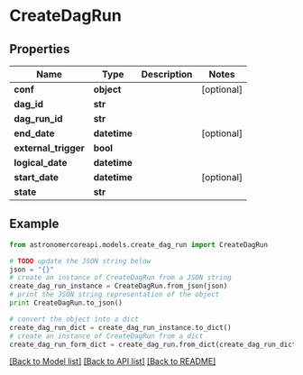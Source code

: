 # CreateDagRun


## Properties
Name | Type | Description | Notes
------------ | ------------- | ------------- | -------------
**conf** | **object** |  | [optional] 
**dag_id** | **str** |  | 
**dag_run_id** | **str** |  | 
**end_date** | **datetime** |  | [optional] 
**external_trigger** | **bool** |  | 
**logical_date** | **datetime** |  | 
**start_date** | **datetime** |  | [optional] 
**state** | **str** |  | 

## Example

```python
from astronomercoreapi.models.create_dag_run import CreateDagRun

# TODO update the JSON string below
json = "{}"
# create an instance of CreateDagRun from a JSON string
create_dag_run_instance = CreateDagRun.from_json(json)
# print the JSON string representation of the object
print CreateDagRun.to_json()

# convert the object into a dict
create_dag_run_dict = create_dag_run_instance.to_dict()
# create an instance of CreateDagRun from a dict
create_dag_run_form_dict = create_dag_run.from_dict(create_dag_run_dict)
```
[[Back to Model list]](../README.md#documentation-for-models) [[Back to API list]](../README.md#documentation-for-api-endpoints) [[Back to README]](../README.md)


